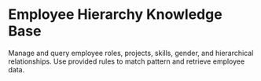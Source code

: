 # Employee Hierarchy Knowledge Base

 Manage and query employee roles, projects, skills, gender, and hierarchical relationships. Use provided rules to match pattern and retrieve employee data.
